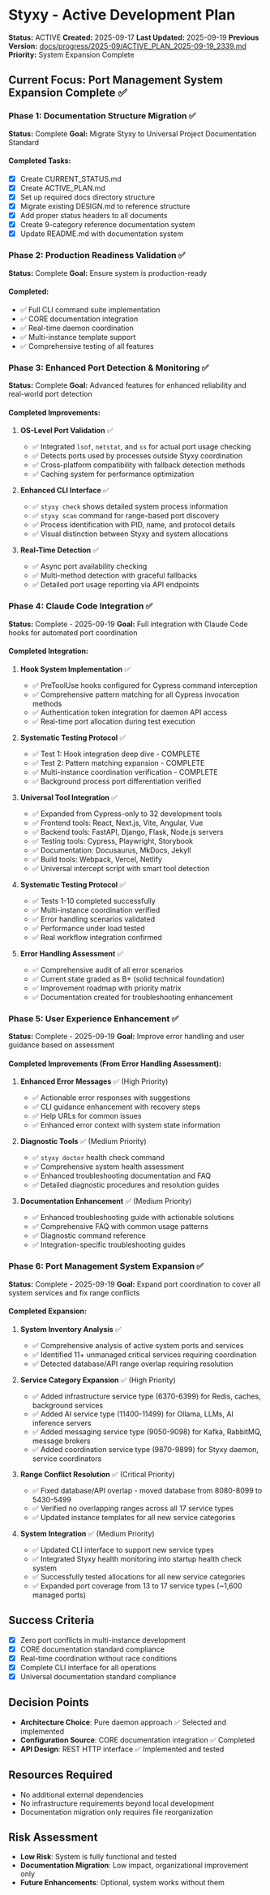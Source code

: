 # Styxy - Active Development Plan
**Status:** ACTIVE
**Created:** 2025-09-17
**Last Updated:** 2025-09-19
**Previous Version:** [docs/progress/2025-09/ACTIVE_PLAN_2025-09-19_2339.md](./docs/progress/2025-09/ACTIVE_PLAN_2025-09-19_2339.md)
**Priority:** System Expansion Complete

## Current Focus: Port Management System Expansion Complete ✅

### Phase 1: Documentation Structure Migration ✅
**Status:** Complete
**Goal:** Migrate Styxy to Universal Project Documentation Standard

#### Completed Tasks:
- [x] Create CURRENT_STATUS.md
- [x] Create ACTIVE_PLAN.md
- [x] Set up required docs directory structure
- [x] Migrate existing DESIGN.md to reference structure
- [x] Add proper status headers to all documents
- [x] Create 9-category reference documentation system
- [x] Update README.md with documentation system

### Phase 2: Production Readiness Validation ✅
**Status:** Complete
**Goal:** Ensure system is production-ready

#### Completed:
- ✅ Full CLI command suite implementation
- ✅ CORE documentation integration
- ✅ Real-time daemon coordination
- ✅ Multi-instance template support
- ✅ Comprehensive testing of all features

### Phase 3: Enhanced Port Detection & Monitoring ✅
**Status:** Complete
**Goal:** Advanced features for enhanced reliability and real-world port detection

#### Completed Improvements:
1. **OS-Level Port Validation** ✅
   - ✅ Integrated `lsof`, `netstat`, and `ss` for actual port usage checking
   - ✅ Detects ports used by processes outside Styxy coordination
   - ✅ Cross-platform compatibility with fallback detection methods
   - ✅ Caching system for performance optimization

2. **Enhanced CLI Interface** ✅
   - ✅ `styxy check` shows detailed system process information
   - ✅ `styxy scan` command for range-based port discovery
   - ✅ Process identification with PID, name, and protocol details
   - ✅ Visual distinction between Styxy and system allocations

3. **Real-Time Detection** ✅
   - ✅ Async port availability checking
   - ✅ Multi-method detection with graceful fallbacks
   - ✅ Detailed port usage reporting via API endpoints

### Phase 4: Claude Code Integration ✅
**Status:** Complete - 2025-09-19
**Goal:** Full integration with Claude Code hooks for automated port coordination

#### Completed Integration:
1. **Hook System Implementation** ✅
   - ✅ PreToolUse hooks configured for Cypress command interception
   - ✅ Comprehensive pattern matching for all Cypress invocation methods
   - ✅ Authentication token integration for daemon API access
   - ✅ Real-time port allocation during test execution

2. **Systematic Testing Protocol** ✅
   - ✅ Test 1: Hook integration deep dive - COMPLETE
   - ✅ Test 2: Pattern matching expansion - COMPLETE
   - ✅ Multi-instance coordination verification - COMPLETE
   - ✅ Background process port differentiation verified

3. **Universal Tool Integration** ✅
   - ✅ Expanded from Cypress-only to 32 development tools
   - ✅ Frontend tools: React, Next.js, Vite, Angular, Vue
   - ✅ Backend tools: FastAPI, Django, Flask, Node.js servers
   - ✅ Testing tools: Cypress, Playwright, Storybook
   - ✅ Documentation: Docusaurus, MkDocs, Jekyll
   - ✅ Build tools: Webpack, Vercel, Netlify
   - ✅ Universal intercept script with smart tool detection

4. **Systematic Testing Protocol** ✅
   - ✅ Tests 1-10 completed successfully
   - ✅ Multi-instance coordination verified
   - ✅ Error handling scenarios validated
   - ✅ Performance under load tested
   - ✅ Real workflow integration confirmed

5. **Error Handling Assessment** ✅
   - ✅ Comprehensive audit of all error scenarios
   - ✅ Current state graded as B+ (solid technical foundation)
   - ✅ Improvement roadmap with priority matrix
   - ✅ Documentation created for troubleshooting enhancement

### Phase 5: User Experience Enhancement ✅
**Status:** Complete - 2025-09-19
**Goal:** Improve error handling and user guidance based on assessment

#### Completed Improvements (From Error Handling Assessment):
1. **Enhanced Error Messages** ✅ (High Priority)
   - ✅ Actionable error responses with suggestions
   - ✅ CLI guidance enhancement with recovery steps
   - ✅ Help URLs for common issues
   - ✅ Enhanced error context with system state information

2. **Diagnostic Tools** ✅ (Medium Priority)
   - ✅ `styxy doctor` health check command
   - ✅ Comprehensive system health assessment
   - ✅ Enhanced troubleshooting documentation and FAQ
   - ✅ Detailed diagnostic procedures and resolution guides

3. **Documentation Enhancement** ✅ (Medium Priority)
   - ✅ Enhanced troubleshooting guide with actionable solutions
   - ✅ Comprehensive FAQ with common usage patterns
   - ✅ Diagnostic command reference
   - ✅ Integration-specific troubleshooting guides

### Phase 6: Port Management System Expansion ✅
**Status:** Complete - 2025-09-19
**Goal:** Expand port coordination to cover all system services and fix range conflicts

#### Completed Expansion:
1. **System Inventory Analysis** ✅
   - ✅ Comprehensive analysis of active system ports and services
   - ✅ Identified 11+ unmanaged critical services requiring coordination
   - ✅ Detected database/API range overlap requiring resolution

2. **Service Category Expansion** ✅ (High Priority)
   - ✅ Added infrastructure service type (6370-6399) for Redis, caches, background services
   - ✅ Added AI service type (11400-11499) for Ollama, LLMs, AI inference servers
   - ✅ Added messaging service type (9050-9098) for Kafka, RabbitMQ, message brokers
   - ✅ Added coordination service type (9870-9899) for Styxy daemon, service coordinators

3. **Range Conflict Resolution** ✅ (Critical Priority)
   - ✅ Fixed database/API overlap - moved database from 8080-8099 to 5430-5499
   - ✅ Verified no overlapping ranges across all 17 service types
   - ✅ Updated instance templates for all new service categories

4. **System Integration** ✅ (Medium Priority)
   - ✅ Updated CLI interface to support new service types
   - ✅ Integrated Styxy health monitoring into startup health check system
   - ✅ Successfully tested allocations for all new service categories
   - ✅ Expanded port coverage from 13 to 17 service types (~1,600 managed ports)

## Success Criteria
- [x] Zero port conflicts in multi-instance development
- [x] CORE documentation standard compliance
- [x] Real-time coordination without race conditions
- [x] Complete CLI interface for all operations
- [x] Universal documentation standard compliance

## Decision Points
- **Architecture Choice**: Pure daemon approach ✅ Selected and implemented
- **Configuration Source**: CORE documentation integration ✅ Completed
- **API Design**: REST HTTP interface ✅ Implemented and tested

## Resources Required
- No additional external dependencies
- No infrastructure requirements beyond local development
- Documentation migration only requires file reorganization

## Risk Assessment
- **Low Risk**: System is fully functional and tested
- **Documentation Migration**: Low impact, organizational improvement only
- **Future Enhancements**: Optional, system works without them